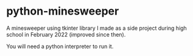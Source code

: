 # python-minesweeper

A minesweeper using tkinter library I made as a side project during high school in February 2022 (improved since then).

You will need a python interpreter to run it.
